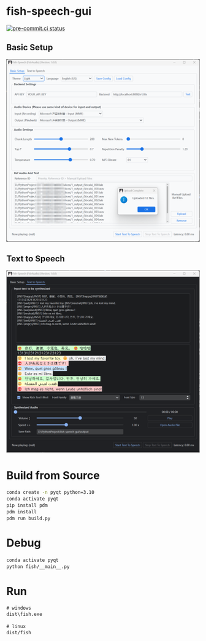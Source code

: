 # fish-speech-gui

[![pre-commit.ci status](https://results.pre-commit.ci/badge/github/AnyaCoder/fish-speech-gui/main.svg)](https://results.pre-commit.ci/latest/github/AnyaCoder/fish-speech-gui/main)

## Basic Setup

<img src="fish/assets/example_1_basic.png" width="800" />

## Text to Speech

<img src="fish/assets/example_1_tts.png" width="800" />

# Build from Source

```bash
conda create -n pyqt python=3.10
conda activate pyqt
pip install pdm
pdm install
pdm run build.py
```

# Debug

```bash
conda activate pyqt
python fish/__main__.py
```

# Run

```
# windows
dist\fish.exe

# linux
dist/fish
```

